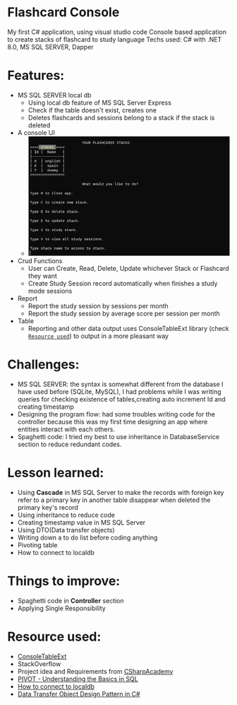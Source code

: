 # Flashcard Console
My first C# application, using visual studio code
Console based application to create stacks of flashcard to study language
Techs used: C# with .NET 8.0, MS SQL SERVER, Dapper
# Features:
- MS SQL SERVER local db
    -   Using local db feature of MS SQL Server Express
    -   Check if the table doesn't exist, creates one
    -   Deletes flashcards and sessions belong to a stack if the stack is deleted
- A console UI 
    - ![Flashcard Console Main UI Pic](/assets/ConsoleUI.png)
- Crud Functions
    -   User can Create, Read, Delete, Update whichever Stack or Flashcard they want
    -   Create Study Session record automatically when finishes a study mode sessions
- Report
    -   Report the study session by sessions per month
    -   Report the study session by average score per session per month
- Table
    -   Reporting and other data output uses ConsoleTableExt library (check [`Resource used`](#resource-used)) to output in a more pleasant way

# Challenges:
- MS SQL SERVER: the syntax is somewhat different from the database I have used before (SQLite, MySQL), I had problems while I was writing queries for checking existence of tables,creating auto increment Id and creating timestamp
- Designing the program flow: had some troubles writing code for the controller because this was my first time designing an app where entities interact with each others.
- Spaghetti code: I tried my best to use inheritance in DatabaseService section to reduce redundant codes.
# Lesson learned:
- Using **Cascade** in MS SQL Server to make the records with foreign key refer to a primary key in another table disappear when deleted the primary key's record
- Using inheritance to reduce code 
- Creating timestamp value in MS SQL Server
- Using DTO(Data transfer objects)
- Writing down a to do list before coding anything
- Pivoting table
- How to connect to localdb
# Things to improve:
- Spaghetti code in **Controller** section
- Applying Single Responsibility
# Resource used:
- [ConsoleTableExt](https://github.com/minhhungit/ConsoleTableExt)
- StackOverflow 
- Project idea and Requirements from [CSharpAcademy](https://www.thecsharpacademy.com/project/14/flashcards)
- [PIVOT - Understanding the Basics in SQL](https://www.youtube.com/watch?v=bNetxDl40pM&ab_channel=Teradata)
- [How to connect to localdb](https://www.youtube.com/watch?v=M5DhHYQlnq8)
- [Data Transfer Object Design Pattern in C#](https://www.codeproject.com/Articles/1050468/Data-Transfer-Object-Design-Pattern-in-Csharp)
